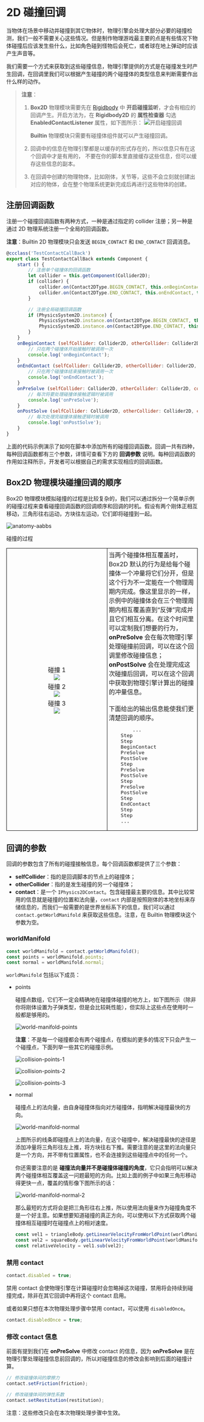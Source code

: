 # 2D 碰撞回调

当物体在场景中移动并碰撞到其它物体时，物理引擎会处理大部分必要的碰撞检测，我们一般不需要关心这些情况。但是制作物理游戏最主要的点是有些情况下物体碰撞后应该发生些什么，比如角色碰到怪物后会死亡，或者球在地上弹动时应该产生声音等。

我们需要一个方式来获取到这些碰撞信息，物理引擎提供的方式是在碰撞发生时产生回调，在回调里我们可以根据产生碰撞的两个碰撞体的类型信息来判断需要作出什么样的动作。

> **注意**：
> 1. **Box2D** 物理模块需要先在 [Rigidbody](physics-2d-rigid-body.md) 中 **开启碰撞监听**，才会有相应的回调产生。开启方法为，在 **Rigidbody2D** 的 **属性检查器** 勾选 **EnabledContactListener** 属性，如下图所示：
>    ![开启碰撞回调](image/enable-contact.png)
>
>    **Builtin** 物理模块只需要有碰撞体组件就可以产生碰撞回调。
> 2. 回调中的信息在物理引擎都是以缓存的形式存在的，所以信息只有在这个回调中才是有用的， 不要在你的脚本里直接缓存这些信息，但可以缓存这些信息的副本。
> 3. 在回调中创建的物理物体，比如刚体，关节等，这些不会立刻就创建出对应的物体，会在整个物理系统更新完成后再进行这些物体的创建。

## 注册回调函数

注册一个碰撞回调函数有两种方式，一种是通过指定的 collider 注册；另一种是通过 2D 物理系统注册一个全局的回调函数。

**注意**：Builtin 2D 物理模块只会发送 `BEGIN_CONTACT` 和 `END_CONTACT` 回调消息。

```js
@ccclass('TestContactCallBack')
export class TestContactCallBack extends Component {
    start () {
        // 注册单个碰撞体的回调函数
        let collider = this.getComponent(Collider2D);
        if (collider) {
            collider.on(Contact2DType.BEGIN_CONTACT, this.onBeginContact, this);
            collider.on(Contact2DType.END_CONTACT, this.onEndContact, this);
        }

        // 注册全局碰撞回调函数
        if (PhysicsSystem2D.instance) {
            PhysicsSystem2D.instance.on(Contact2DType.BEGIN_CONTACT, this.onBeginContact, this);
            PhysicsSystem2D.instance.on(Contact2DType.END_CONTACT, this.onEndContact, this);
        }
    }
    onBeginContact (selfCollider: Collider2D, otherCollider: Collider2D, contact: IPhysics2DContact | null) {
        // 只在两个碰撞体开始接触时被调用一次
        console.log('onBeginContact');
    }
    onEndContact (selfCollider: Collider2D, otherCollider: Collider2D, contact: IPhysics2DContact | null) {
        // 只在两个碰撞体结束接触时被调用一次
        console.log('onEndContact');
    }
    onPreSolve (selfCollider: Collider2D, otherCollider: Collider2D, contact: IPhysics2DContact | null) {
        // 每次将要处理碰撞体接触逻辑时被调用
        console.log('onPreSolve');
    }
    onPostSolve (selfCollider: Collider2D, otherCollider: Collider2D, contact: IPhysics2DContact | null) {
        // 每次处理完碰撞体接触逻辑时被调用
        console.log('onPostSolve');
    }
}

```

上面的代码示例演示了如何在脚本中添加所有的碰撞回调函数。回调一共有四种，每种回调函数都有三个参数，详情可查看下方的 **回调参数** 说明。每种回调函数的作用如注释所示，开发者可以根据自己的需求实现相应的回调函数。

## Box2D 物理模块碰撞回调的顺序

Box2D 物理模块模拟碰撞的过程是比较复杂的，我们可以通过拆分一个简单示例的碰撞过程来查看碰撞回调函数的回调顺序和回调的时机。假设有两个刚体正相互移动，三角形往右运动，方块往左运动，它们即将碰撞到一起。

![anatomy-aabbs](./image/anatomy-aabbs.png)

<table>
<tbody>
<tr style = 'border: 1px'>
碰撞的过程
</tr>
</br>
<tr>
<td style="padding:4px;width:256px;vertical-align:middle;border:1px solid black;text-align:center">
碰撞 1<br>
<img src="./image/collision-callback-order-1.png"></img>
<div style="height:4px"></div>
碰撞 2<br>
<img src="./image/collision-callback-order-2.png"></img>
<div style="height:4px"></div>
碰撞 3<br>
<img src="./image/collision-callback-order-3.png"></img>
</td>
<td style="padding:4px;border:1px solid black">
    当两个碰撞体相互覆盖时，Box2D 默认的行为是给每个碰撞体一个冲量将它们分开，但是这个行为不一定能在一个物理周期内完成。像这里显示的一样，示例中的碰撞体会在三个物理周期内相互覆盖直到“反弹”完成并且它们相互分离。在这个时间里可以定制我们想要的行为，<b>onPreSolve</b> 会在每次物理引擎处理碰撞前回调，可以在这个回调里修改碰撞信息； <b>onPostSolve</b> 会在处理完成这次碰撞后回调，可以在这个回调中获取到物理引擎计算出的碰撞的冲量信息。<br><br>
    下面给出的输出信息能使我们更清楚回调的顺序。
<pre>        ...
    Step
    Step
    BeginContact
    PreSolve
    PostSolve
    Step
    PreSolve
    PostSolve
    Step
    PreSolve
    PostSolve
    Step
    EndContact
    Step
    Step
    ...
</pre>
</td>
</tr>
</tbody>
</table>

## 回调的参数

回调的参数包含了所有的碰撞接触信息，每个回调函数都提供了三个参数：

- **selfCollider**：指的是回调脚本的节点上的碰撞体；
- **otherCollider**：指的是发生碰撞的另一个碰撞体；
- **contact**：是一个 `IPhysics2DContact`。包含碰撞最主要的信息。其中比较常用的信息就是碰撞的位置和法向量，`contact` 内部是按照刚体的本地坐标来存储信息的，而我们一般需要的是世界坐标系下的信息，我们可以通过 `contact.getWorldManifold` 来获取这些信息。注意，在 Builtin 物理模块这个参数为空。

### worldManifold

```ts
const worldManifold = contact.getWorldManifold();
const points = worldManifold.points;
const normal = worldManifold.normal;
```

`worldManifold` 包括以下成员：

- points

  碰撞点数组，它们不一定会精确地在碰撞体碰撞的地方上，如下图所示（除非你将刚体设置为子弹类型，但是会比较耗性能），但实际上这些点在使用时一般都是够用的。

  ![world-manifold-points](./image/world-manifold-points.png)

  **注意**：不是每一个碰撞都会有两个碰撞点，在模拟的更多的情况下只会产生一个碰撞点，下面列举一些其它的碰撞示例。

  ![collision-points-1](./image/collision-points-1.png)

  ![collision-points-2](./image/collision-points-2.png)

  ![collision-points-3](./image/collision-points-3.png)

- normal

  碰撞点上的法向量，由自身碰撞体指向对方碰撞体，指明解决碰撞最快的方向。

  ![world-manifold-normal](./image/world-manifold-normal.png)

  上图所示的线条即碰撞点上的法向量，在这个碰撞中，解决碰撞最快的途径是添加冲量将三角形往左上推，将方块往右下推。需要注意的是这里的法向量只是一个方向，并不带有位置属性，也不会连接到这些碰撞点中的任何一个。

  你还需要注意的是 **碰撞法向量并不是碰撞体碰撞的角度**，它只会指明可以解决两个碰撞体相互覆盖这一问题最短的方向。比如上面的例子中如果三角形移动得更快一点，覆盖的情形像下图所示的话：

  ![world-manifold-normal-2](./image/world-manifold-normal-2.png)

  那么最短的方式将会是把三角形往右上推，所以使用法向量来作为碰撞角度不是一个好主意。如果想要知道碰撞的真正方向，可以使用以下方式获取两个碰撞体相互碰撞时在碰撞点上的相对速度。

  ```ts
  const vel1 = triangleBody.getLinearVelocityFromWorldPoint(worldManifold.points[0]);
  const vel2 = squareBody.getLinearVelocityFromWorldPoint(worldManifold.points[0]);
  const relativeVelocity = vel1.sub(vel2);
  ```

### 禁用 contact

```ts
contact.disabled = true;
```

禁用 contact 会使物理引擎在计算碰撞时会忽略掉这次碰撞，禁用将会持续到碰撞完成，除非在其它回调中再将这个 contact 启用。

或者如果只想在本次物理处理步骤中禁用 contact，可以使用 `disabledOnce`。

```ts
contact.disabledOnce = true;
```

### 修改 contact 信息

前面有提到我们在 **onPreSolve** 中修改 contact 的信息，因为 **onPreSolve** 是在物理引擎处理碰撞信息前回调的，所以对碰撞信息的修改会影响到后面的碰撞计算。

```ts
// 修改碰撞体间的摩擦力
contact.setFriction(friction);

// 修改碰撞体间的弹性系数
contact.setRestitution(restitution);
```

注意：这些修改只会在本次物理处理步骤中生效。
